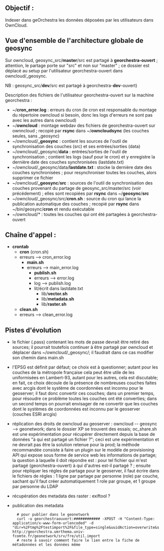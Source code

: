 Objectif :
----------
Indexer dans geOrchestra les données déposées par les utilisateurs dans OwnCloud.

Vue d'ensemble de l'architecture globale de geosync
---------------------------------------------------
Sur owncloud, geosync_src/**master**/src est partagé à **georchestra-ouvert** ; attention, le partage porte sur "src" et non sur "master" ; ce dossier est déplacé au setup par l'utilisateur georchestra-ouvert dans owncloud/_geosync.

NB : geosync_src/**dev**/src est partagé à georchestra-**dev**-ouvert)

Description des fichiers de l'utilisateur georchestra-ouvert sur la machine georchestra :
* ~/**cron_error.log** : erreurs du cron (le cron est responsable du montage du répertoire owncloud si besoin, donc les logs d'erreurs ne sont pas avec les autres dans owncloud)
* ~/**owncloud** : montage webdav des fichiers de georchestra-ouvert sur ownncloud ; recopié par **rsync** dans ~/**owncloudsync** (les couches seules, sans _geosync)
* ~/owncloud/**_geosync** : contient les sources de l'outil de synchronisation des couches (src) et ses entrées/sorties (data)
* ~/owncloud/_geosync/**data** : entrées/sorties de l'outil de synchronisation ; contient les logs (sauf pour le cron) et y enregistre la dernière date des couches synchronisées (lastdate.txt)
* ~/owncloud/_geosync/data/**lastdate.txt** : stocke la dernière date des couches synchronisées ; pour resynchroniser toutes les couches, alors supprimer ce fichier
* ~/owncloud/**_geosync**/**src** : sources de l'outil de synchronisation des couches provenant du partage de geosync_src/master/src (voir précédement) ; elles sont recopiées par **rsync** dans ~/**geosync**/**src**
* ~/owncloud/_geosync/src/**cron.sh** : source du cron qui lance la publication automatique des couches ; recopié par **rsync** dans ~/bin/geosync/**cron** et rendu exécutable
* ~/owncloud/* : toutes les couches qui ont été partagées à georchestra-ouvert



Chaîne d'appel :
----------------

* **crontab**
  * **cron** (cron.sh) 
  * erreurs --> cron_error.log
    * **main.sh**
    * erreurs --> main_error.log
      * **publish.sh**
      * erreurs --> error.log
      * log --> publish.log
      * lit/écrit dans lastdate.txt
        * lib/**vector.sh**
        * lib/**metadata.sh**
        * lib/**raster.sh**
  * **clean.sh**
  * erreurs --> clean_error.log

Pistes d'évolution
------------------

* le fichier (.pass) contenant les mots de passe devrait être retiré des sources; il pourrait toutefois continuer à être partagé par owncloud et déplacer dans ~/owncloud/_geosync/; il faudrait dans ce cas modifier son chemin dans main.sh
* l'EPSG est définit par défaut; ce choix est à questionner; autant pour les couches de la métropole française cela peut être utile de les uniformisées en Lambert-93, autant pour les autres, cela est discutable; en fait, ce choix découle de la présence de nombreuses couches faites avec arcgis dont le système de coordonnées est inconnu pour le geoserver; il faut donc convertir ces couches; dans un premier temps, pour résoudre ce problème toutes les couches ont été converties; dans un second temps on pourrait envisager de ne convertir que les couches dont le systèmes de coordonnées est inconnu par le geoserver (couches ESRI arcgis)
* réplication des droits de owncloud au geoserver : owncloud -- geosync --> geonetwork; dans le dossier XP se trouvent des essais; oc_share.sh est une expérimentation pour récupérer directement depuis la base de données "à qui est partagé un fichier ?"; ceci est une expérimentation et ne devrait pas être la solution retenue pour la prod; la méthode recommandée consiste à faire un plugin sur le modèle de provisioning API qui expose sous forme de service web les informations de partage; la question à laquelle il doit répondre est : pour tel fichier qui m'est partagé (georchestra-ouvert) à qui d'autres est-il partagé ? ; ensuite  pour répliquer les régles de partage pour le geoserver, il faut écrire dans le fichiers de régles : 1 ligne par partage par personne (role) par couche, sachant qu'il faut créer automatiquement 1 role par groupe, et 1 groupe par personne du LDAP
* récupération des metadata des raster : exiftool ? 
* publication des metadata 

        # pour publier dans le geonetwork
        curl -u georchestraouvert:############ -XPOST -H "Content-Type: application/x-www-form-urlencoded" -d "dir=%2Ftmp%2Ftestimport%2F&file_type=single&uuidAction=overwrite&styleSheet=ArcCatalog8_to_ISO19115.xsl&assign=on&group=2&category=_none_&failOnError=off"  http://georchestra.umrthema.univ-fcomte.fr/geonetwork/srv/fre/util.import
        # reste à savoir comment faire le lien entre la fiche de métadonnées et les données même

